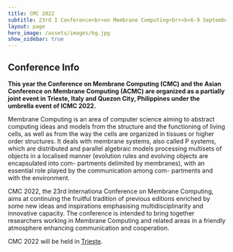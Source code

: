 ```yaml
---
title: CMC 2022
subtitle: 23rd I Conference<br>on Membrane Computing<br><b>6-9 September 2022<br>Trieste, Italy</b>
layout: page
hero_image: /assets/images/bg.jpg
show_sidebar: true
---
```


## Conference Info

<b>This year the Conference on Membrane Computing (CMC) and the Asian Conference on Membrane Computing (ACMC) are organized as a partially joint event in Trieste, Italy and Quezon City, Philippines under the umbrella event of ICMC 2022.</b>

Membrane Computing is an area of computer science aiming to abstract computing ideas and models from the structure and the functioning of living cells, as well as from the way the cells are organized in tissues or higher order structures. It deals with membrane systems, also called P systems, which are distributed and parallel algebraic models processing multisets of objects in a localised manner (evolution rules and evolving objects are encapsulated into com- partments delimited by membranes), with an essential role played by the communication among com- partments and with the environment.

CMC 2022, the 23rd Internationa Conference on Membrane Computing,  aims at continuing the fruitful tradition of previous editions enriched by some new ideas and inspirations emphasising multidisciplinarity and innovative capacity. The conference is intended to bring together researchers working in Membrane Computing and related areas in a friendly atmosphere enhancing communication and cooperation.

CMC 2022 will be held in [Trieste](/venue/).
